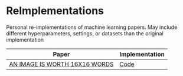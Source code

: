 # ReImplementations

Personal re-implementations of machine learning papers. May include different hyperparameters,
settings, or datasets than the original implementation

| Paper | Implementation | 
| ----- | -------------- | 
| [AN IMAGE IS WORTH 16X16 WORDS](https://arxiv.org/pdf/2010.11929) | [Code](ViT/vit.py)
